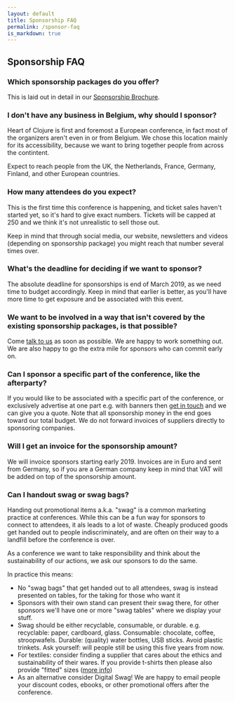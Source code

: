 ```yaml
---
layout: default
title: Sponsorship FAQ
permalink: /sponsor-faq
is_markdown: true
---
```


<div class="mw7 center">

## Sponsorship FAQ

### Which sponsorship packages do you offer?

This is laid out in detail in our [Sponsorship Brochure](/Sponsor_Heart_of_Clojure.pdf).

### I don't have any business in Belgium, why should I sponsor?

Heart of Clojure is first and foremost a European conference, in fact most of the organizers aren't even in or from Belgium. We chose this location mainly for its accessibility, because we want to bring together people from across the contintent.

Expect to reach people from the UK, the Netherlands, France, Germany, Finland, and other European countries.

### How many attendees do you expect?

This is the first time this conference is happening, and ticket sales haven't started yet, so it's hard to give exact numbers. Tickets will be capped at 250 and we think it's not unrealistic to sell those out.

Keep in mind that through social media, our website, newsletters and videos (depending on sponsorship package) you might reach that number several times over.

### What's the deadline for deciding if we want to sponsor?

The absolute deadline for sponsorships is end of March 2019, as we need time to budget accordingly. Keep in mind that earlier is better, as you'll have more time to get exposure and be associated with this event.

### We want to be involved in a way that isn't covered by the existing sponsorship packages, is that possible?

Come [talk to us](mailto:sponsors@heartofclojure.eu) as soon as possible. We are happy to work something out. We are also happy to go the extra mile for sponsors who can commit early on.

### Can I sponsor a specific part of the conference, like the afterparty?

If you would like to be associated with a specific part of the conference, or exclusively advertise at one part e.g. with banners then [get in touch](mailto:sponsors@heartofclojure.eu) and we can give you a quote. Note that all sponsorship money in the end goes toward our total budget. We do not forward invoices of suppliers directly to sponsoring companies.

### Will I get an invoice for the sponsorship amount?

We will invoice sponsors starting early 2019. Invoices are in Euro and sent from Germany, so if you are a German company keep in mind that VAT will be added on top of the sponsorship amount.

### Can I handout swag or swag bags?

Handing out promotional items a.k.a. "swag" is a common marketing practice at
conferences. While this can be a fun way for sponsors to connect to attendees,
it als leads to a lot of waste. Cheaply produced goods get handed out to people
indiscriminately, and are often on their way to a landfill before the conference
is over.

As a conference we want to take responsibility and think about the
sustainability of our actions, we ask our sponsors to do the same.

In practice this means:

- No "swag bags" that get handed out to all attendees, swag is instead presented
  on tables, for the taking for those who want it
- Sponsors with their own stand can present their swag there, for other sponsors
  we'll have one or more "swag tables" where we display your stuff.
- Swag should be either recyclable, consumable, or durable. e.g. recyclable:
  paper, cardboard, glass. Consumable: chocolate, coffee, stroopwafels. Durable:
  (quality) water bottles, USB sticks. Avoid plastic trinkets. Ask yourself:
  will people still be using this five years from now.
- For textiles: consider finding a supplier that cares about the ethics and
  sustainability of their wares. If you provide t-shirts then please also
  provide "fitted" sizes ([more info](http://geekfeminism.wikia.com/wiki/T-shirts))
- As an alternative consider Digital Swag! We are happy to email people your
  discount codes, ebooks, or other promotional offers after the conference.

</div>
